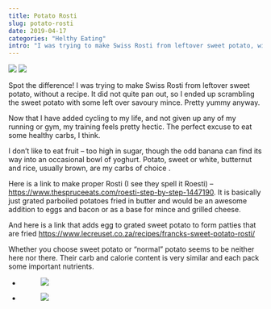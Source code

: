 ```yaml
---
title: Potato Rosti
slug: potato-rosti
date: 2019-04-17
categories: "Helthy Eating"
intro: "I was trying to make Swiss Rosti from leftover sweet potato, without a recipe. It did not quite pan out, so I ended up scrambling the sweet potato with some left over savoury mince. Pretty yummy anyway."
---
```


<div class="simple-gallery">
    <img src="https://res.cloudinary.com/dy6grlu8z/image/upload/v1558866428/h4x2drk2kfyf9wsgufxo.jpg"/>
    <img src="https://res.cloudinary.com/dy6grlu8z/image/upload/v1558866427/fpl1cefoduleme0ckgha.jpg"/>
</div>

<p>Spot the difference! I was trying to make Swiss Rosti from leftover sweet potato, without a recipe. It did not quite pan out, so I ended up scrambling the sweet potato with some left over savoury mince. Pretty yummy anyway.</p>

<p>Now that I have added cycling to my life, and not given up any of my running or gym, my training feels pretty hectic. The perfect excuse to eat some healthy carbs, I think.</p>

<p>I don’t like to eat fruit – too high in sugar, though the odd banana can find its way into an occasional bowl of yoghurt. Potato, sweet or white, butternut and rice, usually brown, are my carbs of choice .</p>

<p>Here is a link to make proper Rosti (I see they spell it Roesti) – <a href="https://www.thespruceeats.com/roesti-step-by-step-1447190">https://www.thespruceeats.com/roesti-step-by-step-1447190</a>.  It is basically just grated parboiled potatoes fried in butter and would be an awesome addition to eggs and bacon or as a base for mince and grilled cheese.</p>

<p>And here is a link that adds egg to grated sweet potato to form patties that are fried <a href="https://www.lecreuset.co.za/recipes/francks-sweet-potato-rosti/">https://www.lecreuset.co.za/recipes/francks-sweet-potato-rosti/</a></p>

<p>Whether you choose sweet potato or “normal” potato seems to be neither here nor there. Their carb and calorie content is very similar and each pack some important nutrients.</p>

<ul data-carousel-extra="{&#34;blog_id&#34;:1,&#34;permalink&#34;:&#34;https:\/\/lowlyj.com\/potato-rosti\/&#34;}" class="wp-block-gallery columns-2 is-cropped"><li class="blocks-gallery-item"><figure><img src="https://res.cloudinary.com/dy6grlu8z/image/upload/v1558866429/hjqblb9nziu9ggusayax.png"/></figure></li><li class="blocks-gallery-item"><figure><img src="https://res.cloudinary.com/dy6grlu8z/image/upload/v1558866430/wo3kyhgvljj9mzj7l9iq.png"/></figure></li></ul>
